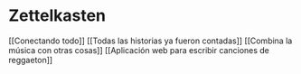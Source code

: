 # Zettelkasten
[[Conectando todo]]
[[Todas las historias ya fueron contadas]]
[[Combina la música con otras cosas]]
[[Aplicación web para escribir canciones de reggaeton]]